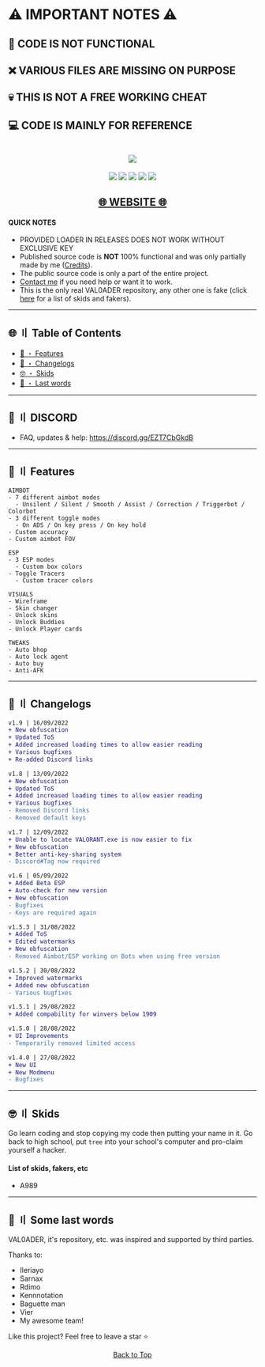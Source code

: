 

<!-- Friendly Reminder: Do not forget to give credit, I'd be very thankful --->


# ⚠️ IMPORTANT NOTES ⚠️
## 👺 CODE IS NOT FUNCTIONAL
## ❌ VARIOUS FILES ARE MISSING ON PURPOSE 
## 💀 THIS IS NOT A FREE WORKING CHEAT
## 💻 CODE IS MAINLY FOR REFERENCE

<h1 align="center">
  <img src="https://raw.githubusercontent.com/Lunahax/images/main/VAL0ADER/img/val0ader.jpg">
</h1>

<p align="center">
  <a href="https://github.com/Lunahax/VAL0ADER"><img src="https://img.shields.io/badge/Made%20by-Lunahax-brightgreen?style=for-the-badge"></a>
  <a href="https://github.com/Lunahax/VAL0ADER"><img src="https://img.shields.io/badge/version-1.7-brightgreen?style=for-the-badge"></a>
  <a href="https://github.com/Lunahax/VAL0ADER"><img src="https://img.shields.io/github/stars/Lunahax/VAL0ADER?color=%02B039&label=Stars&style=for-the-badge"></a>
  <a href="https://github.com/Lunahax/VAL0ADER"><img src="https://img.shields.io/github/downloads/Lunahax/VAL0ADER/total?color=brightgreen&style=for-the-badge"></a>
  <a href="https://discord.gg/EZT7CbGkdB"><img src="https://img.shields.io/discord/1002717579820945500?color=brightgreen&label=DISCORD&style=for-the-badge"></a>
</p>

<h2 align="center">
  <a href="https://lunahax.github.io">🌐 WEBSITE 🌐</a>
</h2>

#### QUICK NOTES
- PROVIDED LOADER IN RELEASES DOES NOT WORK WITHOUT EXCLUSIVE KEY
- Published source code is **NOT** 100% functional and was only partially made by me ([Credits](#lw)).
- The public source code is only a part of the entire project.
- [Contact me](#discord) if you need help or want it to work.
- This is the only real VAL0ADER repository, any other one is fake (click [here](#skids) for a list of skids and fakers).

---

## <a id="toc"></a>🌐 〢 Table of Contents
- [🌸 ・ Features](https://github.com/Lunahax/VAL0ADER#features)
- [💭 ・ Changelogs](https://github.com/Lunahax/VAL0ADER#changes)
- [🤓 ・ Skids](https://github.com/Lunahax/VAL0ADER#skids)
- [🙏 ・ Last words](https://github.com/Lunahax/VAL0ADER#lw)

---

## <a id="discord"></a>💬 〢 DISCORD

- FAQ, updates & help: https://discord.gg/EZT7CbGkdB

---

## <a id="features"></a>🌸 〢 Features

```
AIMBOT
- 7 different aimbot modes
  - Unsilent / Silent / Smooth / Assist / Correction / Triggerbot / Colorbot
- 3 different toggle modes
  - On ADS / On key press / On key hold
- Custom accuracy
- Custom aimbot FOV

ESP
- 3 ESP modes
  - Custom box colors
- Toggle Tracers
  - Custom tracer colors

VISUALS
- Wireframe
- Skin changer
- Unlock skins
- Unlock Buddies
- Unlock Player cards

TWEAKS
- Auto bhop
- Auto lock agent
- Auto buy
- Anti-AFK
```

---

## <a id="changes"></a>💭 〢 Changelogs

```diff
v1.9 | 16/09/2022
+ New obfuscation
+ Updated ToS
+ Added increased loading times to allow easier reading 
+ Various bugfixes
+ Re-added Discord links

v1.8 | 13/09/2022
+ New obfuscation
+ Updated ToS
+ Added increased loading times to allow easier reading 
+ Various bugfixes
- Removed Discord links
- Removed default keys

v1.7 | 12/09/2022
+ Unable to locate VALORANT.exe is now easier to fix
+ New obfuscation
+ Better anti-key-sharing system
- Discord#Tag now required

v1.6 | 05/09/2022
+ Added Beta ESP
+ Auto-check for new version
+ New obfuscation
- Bugfixes
- Keys are required again

v1.5.3 | 31/08/2022
+ Added ToS
+ Edited watermarks
+ New obfuscation
- Removed Aimbot/ESP working on Bots when using free version

v1.5.2 | 30/08/2022
+ Improved watermarks
+ Added new obfuscation
- Various bugfixes

v1.5.1 | 29/08/2022
+ Added compability for winvers below 1909

v1.5.0 | 28/08/2022
+ UI Improvements
- Temporarily removed limited access

v1.4.0 | 27/08/2022
+ New UI
+ New Modmenu
- Bugfixes
```

---

## <a id="skids"></a>🤓 〢 Skids

Go learn coding and stop copying my code then putting your name in it. Go back to high school, put `tree` into your school's computer and pro-claim yourself a hacker.

#### List of skids, fakers, etc
- A989

---

## <a id="lw"></a>🙏 〢 Some last words

VAL0ADER, it's repository, etc. was inspired and supported by third parties.

Thanks to:
- Ileriayo
- Sarnax
- Rdimo
- Kennnotation
- Baguette man
- Vier
- My awesome team!


Like this project? Feel free to leave a star ⭐

<p align="center">
<a href=#top>Back to Top</a>
</p>
